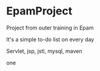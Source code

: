 # EpamProject
Project from outer training in Epam

It's a simple to-do list on every day

Servlet, jsp, jstl, mysql, maven


one
